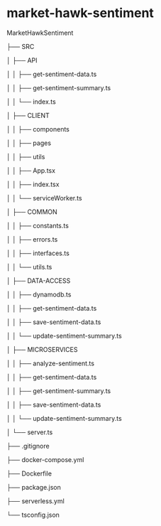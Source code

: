 # market-hawk-sentiment

MarketHawkSentiment


├── SRC

│ ├── API

│ │ ├── get-sentiment-data.ts

│ │ ├── get-sentiment-summary.ts

│ │ └── index.ts

│ ├── CLIENT

│ │ ├── components

│ │ ├── pages

│ │ ├── utils

│ │ ├── App.tsx

│ │ ├── index.tsx

│ │ └── serviceWorker.ts

│ ├── COMMON

│ │ ├── constants.ts

│ │ ├── errors.ts

│ │ ├── interfaces.ts

│ │ └── utils.ts

│ ├── DATA-ACCESS

│ │ ├── dynamodb.ts

│ │ ├── get-sentiment-data.ts

│ │ ├── save-sentiment-data.ts

│ │ └── update-sentiment-summary.ts

│ ├── MICROSERVICES

│ │ ├── analyze-sentiment.ts

│ │ ├── get-sentiment-data.ts

│ │ ├── get-sentiment-summary.ts

│ │ ├── save-sentiment-data.ts

│ │ └── update-sentiment-summary.ts

│ └── server.ts

├── .gitignore

├── docker-compose.yml

├── Dockerfile

├── package.json

├── serverless.yml

└── tsconfig.json

